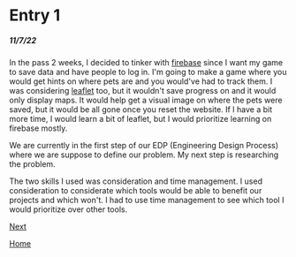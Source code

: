 # Entry 1
##### 11/7/22

In the pass 2 weeks, I decided to tinker with [firebase](https://firebase.google.com/) since I want my game to save data and have people to log in. I'm going to make a game where you would get hints on where pets are and you would've had to track them. I was considering [leaflet](https://leafletjs.com/) too, but it wouldn't save progress on and it would only display maps. It would help get a visual image on where the pets were saved, but it would be all gone once you reset the website. If I have a bit more time, I would learn a bit of leaflet, but I would prioritize learning on firebase mostly.

We are currently in the first step of our EDP (Engineering Design Process) where we are suppose to define our problem. My next step is researching the problem.

The two skills I used was consideration and time management. I used consideration to considerate which tools would be able to benefit our projects and which won't. I had to use time management to see which tool I would prioritize over other tools.

[Next](entry02.md)

[Home](../README.md)